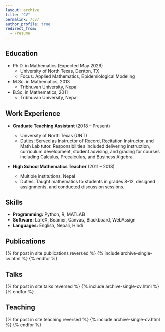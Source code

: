 ```yaml
---
layout: archive
title: "CV"
permalink: /cv/
author_profile: true
redirect_from:
  - /resume
---
```


## Education
* Ph.D. in Mathematics (Expected May 2026)
  * University of North Texas, Denton, TX
  * Focus: Applied Mathematics, Epidemiological Modeling
* M.Sc. in Mathematics, 2013
  * Tribhuvan University, Nepal
* B.Sc. in Mathematics, 2011
  * Tribhuvan University, Nepal

## Work Experience
* **Graduate Teaching Assistant** (2018 – Present)
  * University of North Texas (UNT)
  * Duties: Served as Instructor of Record, Recitation Instructor, and Math Lab tutor. Responsibilities included delivering instruction, curriculum development, student advising, and grading for courses including Calculus, Precalculus, and Business Algebra.

* **High School Mathematics Teacher** (2011 – 2018)
  * Multiple institutions, Nepal
  * Duties: Taught mathematics to students in grades 8-12, designed assignments, and conducted discussion sessions.

## Skills
* **Programming:** Python, R, MATLAB
* **Software:** LaTeX, Beamer, Canvas, Blackboard, WebAssign
* **Languages:** English, Nepali, Hindi

## Publications
{% for post in site.publications reversed %}
  {% include archive-single-cv.html %}
{% endfor %}

## Talks
{% for post in site.talks reversed %}
  {% include archive-single-cv.html %}
{% endfor %}

## Teaching
{% for post in site.teaching reversed %}
  {% include archive-single-cv.html %}
{% endfor %}
